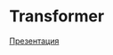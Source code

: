 # Transformer
[Презентация](https://docs.google.com/presentation/d/1O-B3IX6lyuxd63zF43JsBIOM--IP8nDj6aidio7iCn8/edit?usp=sharing)